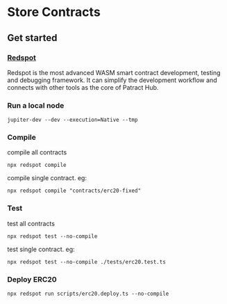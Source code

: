 # Store Contracts

## Get started

### [Redspot](https://redspot.patract.io/zh-CN/tutorial/#get-started)

Redspot is the most advanced WASM smart contract development, testing and debugging framework. 
It can simplify the development workflow and connects with other tools as the core of Patract Hub.

### Run a local node
```
jupiter-dev --dev --execution=Native --tmp
```

### Compile
compile all contracts 
```
npx redspot compile
```
compile single contract. eg:
```
npx redspot compile "contracts/erc20-fixed"
```

### Test
test all contracts
```
npx redspot test --no-compile
```
test single contract. eg:
```
npx redspot test --no-compile ./tests/erc20.test.ts
```

### Deploy ERC20
```
npx redspot run scripts/erc20.deploy.ts --no-compile
```
